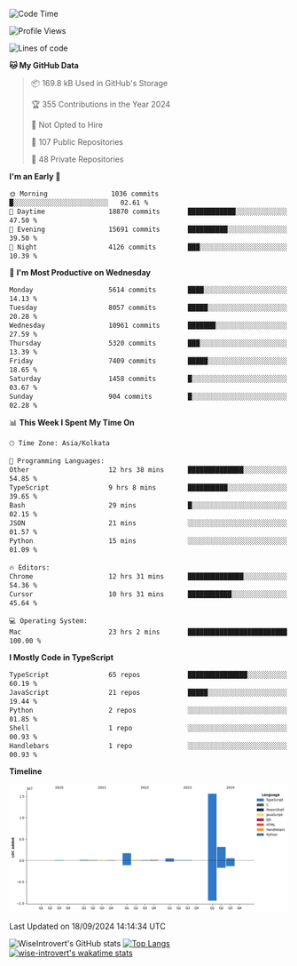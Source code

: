 <!--START_SECTION:waka-->
![Code Time](http://img.shields.io/badge/Code%20Time-1%2C619%20hrs%201%20min-blue)

![Profile Views](http://img.shields.io/badge/Profile%20Views-0-blue)

![Lines of code](https://img.shields.io/badge/From%20Hello%20World%20I%27ve%20Written-22.2%20million%20lines%20of%20code-blue)

**🐱 My GitHub Data** 

> 📦 169.8 kB Used in GitHub's Storage 
 > 
> 🏆 355 Contributions in the Year 2024
 > 
> 🚫 Not Opted to Hire
 > 
> 📜 107 Public Repositories 
 > 
> 🔑 48 Private Repositories 
 > 
**I'm an Early 🐤** 

```text
🌞 Morning                1036 commits        █░░░░░░░░░░░░░░░░░░░░░░░░   02.61 % 
🌆 Daytime                18870 commits       ████████████░░░░░░░░░░░░░   47.50 % 
🌃 Evening                15691 commits       ██████████░░░░░░░░░░░░░░░   39.50 % 
🌙 Night                  4126 commits        ███░░░░░░░░░░░░░░░░░░░░░░   10.39 % 
```
📅 **I'm Most Productive on Wednesday** 

```text
Monday                   5614 commits        ████░░░░░░░░░░░░░░░░░░░░░   14.13 % 
Tuesday                  8057 commits        █████░░░░░░░░░░░░░░░░░░░░   20.28 % 
Wednesday                10961 commits       ███████░░░░░░░░░░░░░░░░░░   27.59 % 
Thursday                 5320 commits        ███░░░░░░░░░░░░░░░░░░░░░░   13.39 % 
Friday                   7409 commits        █████░░░░░░░░░░░░░░░░░░░░   18.65 % 
Saturday                 1458 commits        █░░░░░░░░░░░░░░░░░░░░░░░░   03.67 % 
Sunday                   904 commits         █░░░░░░░░░░░░░░░░░░░░░░░░   02.28 % 
```


📊 **This Week I Spent My Time On** 

```text
🕑︎ Time Zone: Asia/Kolkata

💬 Programming Languages: 
Other                    12 hrs 38 mins      ██████████████░░░░░░░░░░░   54.85 % 
TypeScript               9 hrs 8 mins        ██████████░░░░░░░░░░░░░░░   39.65 % 
Bash                     29 mins             █░░░░░░░░░░░░░░░░░░░░░░░░   02.15 % 
JSON                     21 mins             ░░░░░░░░░░░░░░░░░░░░░░░░░   01.57 % 
Python                   15 mins             ░░░░░░░░░░░░░░░░░░░░░░░░░   01.09 % 

🔥 Editors: 
Chrome                   12 hrs 31 mins      ██████████████░░░░░░░░░░░   54.36 % 
Cursor                   10 hrs 31 mins      ███████████░░░░░░░░░░░░░░   45.64 % 

💻 Operating System: 
Mac                      23 hrs 2 mins       █████████████████████████   100.00 % 
```

**I Mostly Code in TypeScript** 

```text
TypeScript               65 repos            ███████████████░░░░░░░░░░   60.19 % 
JavaScript               21 repos            █████░░░░░░░░░░░░░░░░░░░░   19.44 % 
Python                   2 repos             ░░░░░░░░░░░░░░░░░░░░░░░░░   01.85 % 
Shell                    1 repo              ░░░░░░░░░░░░░░░░░░░░░░░░░   00.93 % 
Handlebars               1 repo              ░░░░░░░░░░░░░░░░░░░░░░░░░   00.93 % 
```



**Timeline**

![Lines of Code chart](https://raw.githubusercontent.com/wise-introvert/wise-introvert/master/assets/bar_graph.png)


 Last Updated on 18/09/2024 14:14:34 UTC
<!--END_SECTION:waka-->

![WiseIntrovert's GitHub stats](https://github-readme-stats.vercel.app/api?username=wise-introvert&count_private=true&show_icons=true)
[![Top Langs](https://github-readme-stats.vercel.app/api/top-langs/?username=wise-introvert&langs_count=10)](https://github.com/anuraghazra/github-readme-stats)
[![wise-introvert's wakatime stats](https://github-readme-stats.vercel.app/api/wakatime?username=wiseintrovert)](https://github.com/anuraghazra/github-readme-stats)

